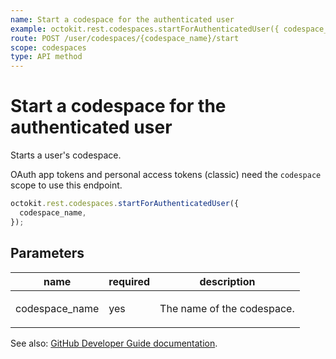 ```yaml
---
name: Start a codespace for the authenticated user
example: octokit.rest.codespaces.startForAuthenticatedUser({ codespace_name })
route: POST /user/codespaces/{codespace_name}/start
scope: codespaces
type: API method
---
```


# Start a codespace for the authenticated user

Starts a user's codespace.

OAuth app tokens and personal access tokens (classic) need the `codespace` scope to use this endpoint.

```js
octokit.rest.codespaces.startForAuthenticatedUser({
  codespace_name,
});
```

## Parameters

<table>
  <thead>
    <tr>
      <th>name</th>
      <th>required</th>
      <th>description</th>
    </tr>
  </thead>
  <tbody>
    <tr><td>codespace_name</td><td>yes</td><td>

The name of the codespace.

</td></tr>
  </tbody>
</table>

See also: [GitHub Developer Guide documentation](https://docs.github.com/rest/codespaces/codespaces#start-a-codespace-for-the-authenticated-user).
